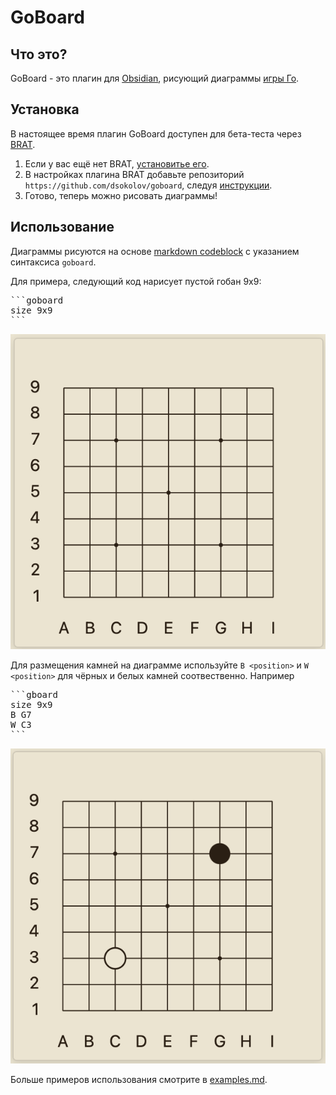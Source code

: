 # GoBoard

## Что это?

GoBoard - это плагин для [Obsidian](https://obsidian.md/), рисующий диаграммы [игры Го](https://ru.wikipedia.org/wiki/%D0%93%D0%BE).

## Установка

В настоящее время плагин GoBoard доступен для бета-теста через [BRAT](https://github.com/TfTHacker/obsidian42-brat).

1. Если у вас ещё нет BRAT, [установитье его](https://obsidian.md/plugins?search=BRAT).
1. В настройках плагина BRAT добавьте репозиторий `https://github.com/dsokolov/goboard`, следуя [инструкции]().
1. Готово, теперь можно рисовать диаграммы!

## Использование

Диаграммы рисуются на основе [markdown codeblock](https://www.codecademy.com/resources/docs/markdown/code-blocks) с указанием синтаксиса `goboard`.

Для примера, следующий код нарисует пустой гобан 9х9:

<pre>
```goboard
size 9x9
```
</pre>

![Пустой гобан 9x9](docs/images/empty-goban-9x9.png)

Для размещения камней на диаграмме используйте `B <position>` и `W <position>` для чёрных и белых камней соотвественно. Например

<pre>
```gboard
size 9x9
B G7
W C3
```
</pre>

![Первые две постановки на гобане 9x9](docs/images/simple-game-9x9.png)

Больше примеров использования смотрите в [examples.md](docs/examples.md).
